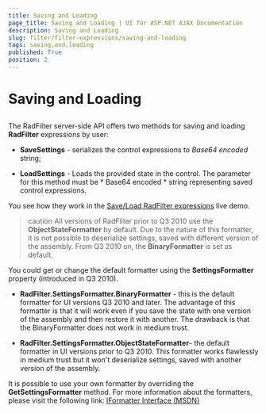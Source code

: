 ```yaml
---
title: Saving and Loading
page_title: Saving and Loading | UI for ASP.NET AJAX Documentation
description: Saving and Loading
slug: filter/filter-expressions/saving-and-loading
tags: saving,and,loading
published: True
position: 2
---
```


# Saving and Loading



## 

The RadFilter server-side API offers two methods for saving and loading **RadFilter** expressions by user:

* **SaveSettings** - serializes the control expressions to *Base64 encoded* string;

* **LoadSettings** - Loads the provided state in the control. The parameter for this method must be * Base64 encoded * string representing saved control expressions.

You see how they work in the [Save/Load RadFilter expressions](http://demos.telerik.com/aspnet-ajax/filter/examples/saveloadexpressions/defaultcs.aspx) live demo.

>caution All versions of RadFilter prior to Q3 2010 use the **ObjectStateFormatter** by default. Due to the nature of this formatter, it is not possible to deserialize settings, saved with different version of the assembly. From Q3 2010 on, the **BinaryFormatter** is set as default.
>


You could get or change the default formatter using the **SettingsFormatter** property (introduced in Q3 2010).

* **RadFilter.SettingsFormatter.BinaryFormatter** - this is the default formatter for UI versions Q3 2010 and later. The advantage of this formatter is that it will work even if you save the state with one version of the assembly and then restore it with another. The drawback is that the BinaryFormatter does not work in medium trust.

* **RadFilter.SettingsFormatter.ObjectStateFormatter**- the default formatter in UI versions prior to Q3 2010. This formatter works flawlessly in medium trust but it won't deserialize settings, saved with another version of the assembly.

It is possible to use your own formatter by overriding the **GetSettingsFormatter** method. For more information about the formatters, please visit the following link: [IFormatter Interface (MSDN)](http://msdn.microsoft.com/en-us/library/system.runtime.serialization.iformatter%28v=VS.90%29.aspx)
